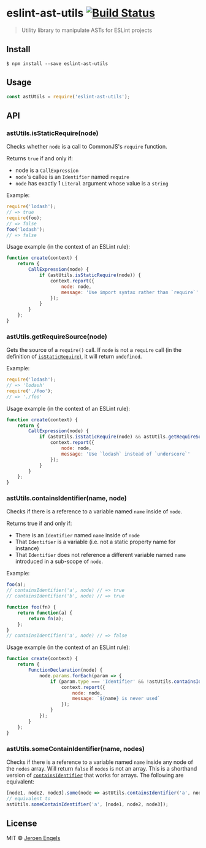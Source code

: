 # eslint-ast-utils [![Build Status](https://travis-ci.org/jfmengels/eslint-ast-utils.svg?branch=master)](https://travis-ci.org/jfmengels/eslint-ast-utils)

> Utility library to manipulate ASTs for ESLint projects


## Install

```
$ npm install --save eslint-ast-utils
```

## Usage

```js
const astUtils = require('eslint-ast-utils');
```


## API

### astUtils.isStaticRequire(node)

Checks whether `node` is a call to CommonJS's `require` function.

Returns `true` if and only if:
- node is a `CallExpression`
- `node`'s callee is an `Identifier` named `require`
- `node` has exactly 1 `Literal` argument whose value is a `string`

Example:
```js
require('lodash');
// => true
require(foo);
// => false
foo('lodash');
// => false
```

Usage example (in the context of an ESLint rule):
```js
function create(context) {
	return {
		CallExpression(node) {
			if (astUtils.isStaticRequire(node)) {
				context.report({
					node: node,
					message: 'Use import syntax rather than `require`'
				});
			}
		}
	};
}
```

### astUtils.getRequireSource(node)

Gets the source of a `require()` call. If `node` is not a `require` call (in the definition of [`isStaticRequire`](#astutilsisstaticrequirenode)), it will return `undefined`.

Example:
```js
require('lodash');
// => 'lodash'
require('./foo');
// => './foo'
```

Usage example (in the context of an ESLint rule):
```js
function create(context) {
	return {
		CallExpression(node) {
			if (astUtils.isStaticRequire(node) && astUtils.getRequireSource(node) === 'underscore') {
				context.report({
					node: node,
					message: 'Use `lodash` instead of `underscore`'
				});
			}
		}
	};
}
```

### astUtils.containsIdentifier(name, node)

Checks if there is a reference to a variable named `name` inside of `node`.

Returns true if and only if:
- There is an `Identifier` named `name` inside of `node`
- That `Identifier` is a variable (i.e. not a static property name for instance)
- That `Identifier` does not reference a different variable named `name` introduced in a sub-scope of `node`.

Example:
```js
foo(a);
// containsIdentifier('a', node) // => true
// containsIdentifier('b', node) // => true

function foo(fn) {
	return function(a) {
		return fn(a);
	};
}
// containsIdentifier('a', node) // => false
```

Usage example (in the context of an ESLint rule):
```js
function create(context) {
	return {
		FunctionDeclaration(node) {
			node.params.forEach(param => {
				if (param.type === 'Identifier' && !astUtils.containsIdentifier(param.name, node.body)) {
					context.report({
						node: node,
						message: `${name} is never used`
					});
				}
			});
		}
	};
}
```

### astUtils.someContainIdentifier(name, nodes)

Checks if there is a reference to a variable named `name` inside any node of the `nodes` array. Will return `false` if `nodes` is not an array.
This is a shorthand version of [`containsIdentifier`](#astutilscontainsidentifier) that works for arrays. The following are equivalent:

```js
[node1, node2, node3].some(node => astUtils.containsIdentifier('a', node));
// equivalent to
astUtils.someContainIdentifier('a', [node1, node2, node3]);
```

## License

MIT © [Jeroen Engels](https://github.com/jfmengels)
